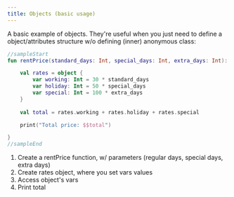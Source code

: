```yaml
---
title: Objects (basic usage)
---
```

    
<div class="sample" markdown="1">

A basic example of objects. They're useful when you just need to define a object/attributes structure w/o defining (inner) anonymous class: 
```kotlin
//sampleStart
fun rentPrice(standard_days: Int, special_days: Int, extra_days: Int): Unit {  //1 

    val rates = object {                                                       //2 
        var working: Int = 30 * standard_days                                  
        var holiday: Int = 50 * special_days
        var special: Int = 100 * extra_days
    }
    
    val total = rates.working + rates.holiday + rates.special                  //3 

    print("Total price: $$total")                                              //4 

}
//sampleEnd
```

</div>

1. Create a rentPrice function, w/ parameters (regular days, special days, extra days)
2. Create rates object, where you set vars values
3. Access object's vars
4. Print total

